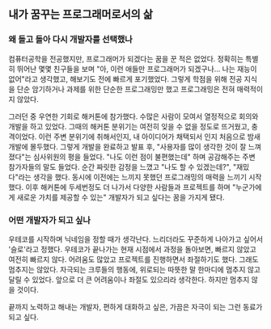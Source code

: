 ## 내가 꿈꾸는 프로그래머로서의 삶

### 왜 돌고 돌아 다시 개발자를 선택했나

컴퓨터공학을 전공했지만, 프로그래머가 되겠다는 꿈을 꾼 적은 없었다. 정확히는 특별히 뛰어난 몇몇 친구들을 보며 "아, 이런 애들만 프로그래머가 되겠구나... 나는 재능이 없어"라고 생각했고, 해보기도 전에 빠르게 포기했었다. 그렇게 학점을 위해 전공 지식을 단순 암기하거나 과제를 위한 단순한 프로그래밍만 했고 프로그래밍은 전혀 매력적이지 않았다.

그러던 중 우연한 기회로 해커톤에 참가했다. 수많은 사람이 모여서 열정적으로 회의와 개발을 하고 있었다. 그때의 해커톤 분위기는 여전히 잊을 수 없을 정도로 뜨거웠고, 충격이었다. 이런 주변 분위기에 취해서인지, 내 아이디어가 채택되서 인지 처음으로 밤새 개발에 몰두했다. 그렇게 개발을 완료하고 발표 후, "사용자를 많이 생각한 것이 잘 느껴졌다"는 심사위원의 평을 들었다. "나도 이런 점이 불편했는데" 하며 공감해주는 주변 참가자들의 말도 들었다. 순간 짜릿한 감정을 느꼈고 "나도 할 수 있겠는데?", "재밌다"라는 생각을 했다. 동시에 이전에는 느끼지 못했던 프로그래밍의 매력을 느끼기 시작했다. 이후 해커톤에 두세번정도 더 나가서 다양한 사람들과 프로젝트를 하며 "누군가에게 새로운 가치를 제공할 수 있는" 개발자가 되고 싶다는 꿈을 가지게 됐다.

### 어떤 개발자가 되고 싶나

우테코를 시작하며 닉네임을 정할 때가 생각난다. 느리더라도 꾸준하게 나아가고 싶어서 '슬로'라고 정했다. 우테코가 끝나가는 현재 시점에서 과정을 돌아보면, 빠르지 않았고 여전히 빠르지 않다. 어려움도 많았고 프로젝트를 진행하면서 좌절하기도 했다. 그래도 멈추지는 않았다. 자극되는 크루들의 행동에, 위로되는 따뜻한 말 한마디에 멈추지 않고 달릴 수 있었다. 앞으로 더 큰 어려움이나 좌절도 있으리라 생각한다. 하지만 멈추지 않을 것이다.

끝까지 노력하고 해내는 개발자, 편하게 대화하고 싶은, 가끔은 자극이 되는 그런 동료가 되고 싶다.